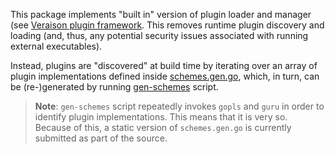 This package implements "built in" version of plugin loader and manager (see
[Veraison plugin framework](../plugin). This removes runtime plugin discovery
and loading (and, thus, any potential security issues associated with running
external executables).

Instead, plugins are "discovered" at build time by iterating over an array of
plugin implementations defined inside [schemes.gen.go](schemes.gen.go), which,
in turn, can be (re-)generated by running [gen-schemes](../scripts/gen-schemes)
script.

> **Note**: `gen-schemes` script repeatedly invokes `gopls` and `guru` in order
> to identify plugin implementations. This means that it is very so. Because of
> this, a static version of `schemes.gen.go` is currently submitted as part of
> the source.
